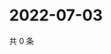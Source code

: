 # 2022-07-03

共 0 条

<!-- BEGIN WEIBO -->
<!-- 最后更新时间 Sun Jul 03 2022 01:15:13 GMT+0800 (China Standard Time) -->

<!-- END WEIBO -->
